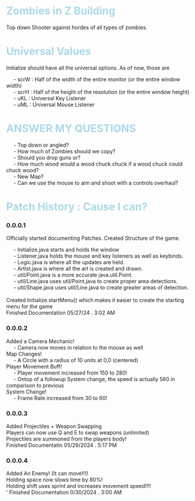 <style>
    tab {
        margin-left: 20px;
    }
    h1 {
        color : lightblue;
    }
</style>


<h1>Zombies in Z Building </h1><p>
Top down Shooter against hordes of all types of zombies.</p>
<h1>Universal Values</h1><p>
Initialize should have all the universal options. As of now, those are</p><p>
<tab></tab>- scrW : Half of the width of the entire monitor (or the entire window width)<br>
<tab></tab>- scrH : Half of the height of the resolution (or the entire window height)<br>
<tab></tab>- uKL : Universal Key Listener<br>
<tab></tab>- uML : Universal Mouse Listener</p>
<h1>ANSWER MY QUESTIONS</h1><p>
<tab></tab>- Top down or angled?<br>
<tab></tab>- How much of Zombies should we copy?<br>
<tab></tab>- Should you drop guns or?<br>
<tab></tab>- How much wood would a wood chuck chuck if a wood chuck could chuck wood?<br>
<tab></tab>- New Map?<br>
<tab></tab>- Can we use the mouse to aim and shoot with a controls overhaul?<br></p>


<h1>Patch History : Cause I can?</h1>
<h3>0.0.0.1</h3><p>
Officially started documenting Patches. Created Structure of the game.</p><p>
<tab></tab>- Initialize.java starts and holds the window<br>
<tab></tab>- Listener.java holds the mouse and key listeners as well as keybinds.<br>
<tab></tab>- Logic.java is where all the updates are held.<br>
<tab></tab>- Artist.java is where all the art is created and drawn.<br>
<tab></tab>- util/Point.java is a more accurate java.util.Point.<br>
<tab></tab>- util/Line.java uses util/Point.java to create proper area detections.<br>
<tab></tab>- util/Shape.java uses util/Line.java to create greater areas of detection.<br><br>
Created Initialize.startMenu() which makes it easier to create the starting menu for the game<br>
Finished Documentation 05/27/24 . 3:02 AM
</p>


<h3>0.0.0.2</h3><p>
Added a Camera Mechanic!<br>
<tab></tab>- Camera now moves in relation to the mouse as well<br>
Map Changes!<br>
<tab></tab>- A Circle with a radius of 10 units at 0,0 (centered)<br>
 Player Movement Buff!<br>
<tab></tab>- Player movement increased from 150 to 280!<br>
<tab></tab>- Ontop of a followup System change, the speed is actually 560 in comparison to previous<br>
 System Change!<br>
<tab></tab>- Frame Rate increased from 30 to 60!<br>
</p>


<h3>0.0.0.3</h3><p>
 Added Projectiles + Weapon Swapping<br>
 Players can now use Q and E to swap weapons (unlimited)<br>
 Projectiles are summoned from the players body!<br>
 Finished Documentatin 05/29/2024 . 5:17 PM
</p>

<h3>0.0.0.4</h3><p>
Added An Enemy! (It can move!!!)<br>
Holding space now slows time by 80%!<br>
Holding shift uses sprint and increases movement speed!!!!<br>'
Finished Documentation 0/30/2024 . 3:00 AM
</p>